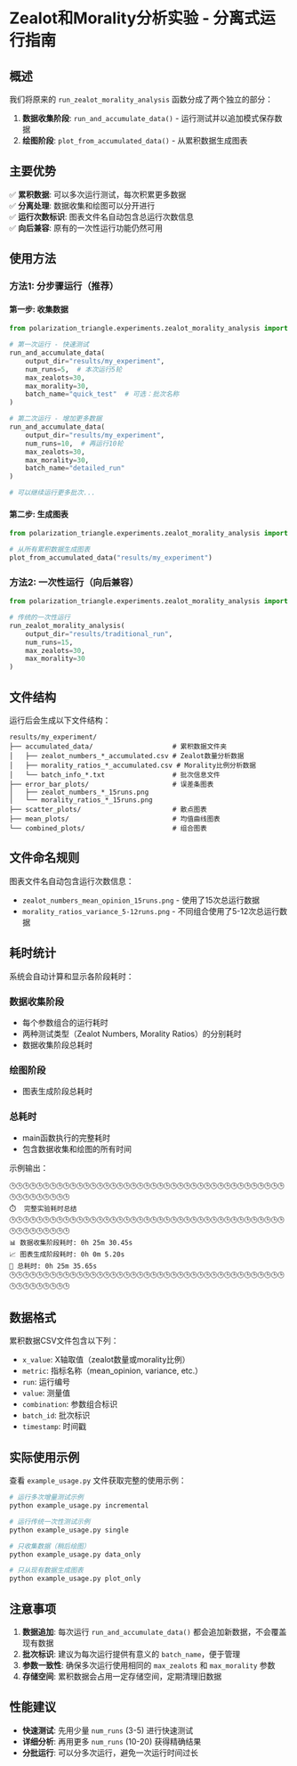 # Zealot和Morality分析实验 - 分离式运行指南

## 概述

我们将原来的 `run_zealot_morality_analysis` 函数分成了两个独立的部分：

1. **数据收集阶段**: `run_and_accumulate_data()` - 运行测试并以追加模式保存数据
2. **绘图阶段**: `plot_from_accumulated_data()` - 从累积数据生成图表

## 主要优势

✅ **累积数据**: 可以多次运行测试，每次积累更多数据  
✅ **分离处理**: 数据收集和绘图可以分开进行  
✅ **运行次数标识**: 图表文件名自动包含总运行次数信息  
✅ **向后兼容**: 原有的一次性运行功能仍然可用  

## 使用方法

### 方法1: 分步骤运行（推荐）

#### 第一步: 收集数据
```python
from polarization_triangle.experiments.zealot_morality_analysis import run_and_accumulate_data

# 第一次运行 - 快速测试
run_and_accumulate_data(
    output_dir="results/my_experiment",
    num_runs=5,  # 本次运行5轮
    max_zealots=30,
    max_morality=30,
    batch_name="quick_test"  # 可选：批次名称
)

# 第二次运行 - 增加更多数据
run_and_accumulate_data(
    output_dir="results/my_experiment",
    num_runs=10,  # 再运行10轮
    max_zealots=30,
    max_morality=30,
    batch_name="detailed_run"
)

# 可以继续运行更多批次...
```

#### 第二步: 生成图表
```python
from polarization_triangle.experiments.zealot_morality_analysis import plot_from_accumulated_data

# 从所有累积数据生成图表
plot_from_accumulated_data("results/my_experiment")
```

### 方法2: 一次性运行（向后兼容）

```python
from polarization_triangle.experiments.zealot_morality_analysis import run_zealot_morality_analysis

# 传统的一次性运行
run_zealot_morality_analysis(
    output_dir="results/traditional_run",
    num_runs=15,
    max_zealots=30,
    max_morality=30
)
```

## 文件结构

运行后会生成以下文件结构：

```
results/my_experiment/
├── accumulated_data/                    # 累积数据文件夹
│   ├── zealot_numbers_*_accumulated.csv # Zealot数量分析数据
│   ├── morality_ratios_*_accumulated.csv # Morality比例分析数据
│   └── batch_info_*.txt                 # 批次信息文件
├── error_bar_plots/                     # 误差条图表
│   ├── zealot_numbers_*_15runs.png
│   └── morality_ratios_*_15runs.png
├── scatter_plots/                       # 散点图表
├── mean_plots/                          # 均值曲线图表
└── combined_plots/                      # 组合图表
```

## 文件命名规则

图表文件名自动包含运行次数信息：
- `zealot_numbers_mean_opinion_15runs.png` - 使用了15次总运行数据
- `morality_ratios_variance_5-12runs.png` - 不同组合使用了5-12次总运行数据

## 耗时统计

系统会自动计算和显示各阶段耗时：

### 数据收集阶段
- 每个参数组合的运行耗时
- 两种测试类型（Zealot Numbers, Morality Ratios）的分别耗时  
- 数据收集阶段总耗时

### 绘图阶段
- 图表生成阶段总耗时

### 总耗时
- main函数执行的完整耗时
- 包含数据收集和绘图的所有时间

示例输出：
```
🕒🕒🕒🕒🕒🕒🕒🕒🕒🕒🕒🕒🕒🕒🕒🕒🕒🕒🕒🕒🕒🕒🕒🕒🕒🕒🕒🕒🕒🕒🕒🕒🕒🕒🕒🕒🕒🕒🕒🕒🕒🕒🕒🕒🕒🕒🕒🕒🕒🕒
⏱️  完整实验耗时总结
🕒🕒🕒🕒🕒🕒🕒🕒🕒🕒🕒🕒🕒🕒🕒🕒🕒🕒🕒🕒🕒🕒🕒🕒🕒🕒🕒🕒🕒🕒🕒🕒🕒🕒🕒🕒🕒🕒🕒🕒🕒🕒🕒🕒🕒🕒🕒🕒🕒🕒
📊 数据收集阶段耗时: 0h 25m 30.45s
📈 图表生成阶段耗时: 0h 0m 5.20s
🎯 总耗时: 0h 25m 35.65s
🕒🕒🕒🕒🕒🕒🕒🕒🕒🕒🕒🕒🕒🕒🕒🕒🕒🕒🕒🕒🕒🕒🕒🕒🕒🕒🕒🕒🕒🕒🕒🕒🕒🕒🕒🕒🕒🕒🕒🕒🕒🕒🕒🕒🕒🕒🕒🕒🕒🕒
```

## 数据格式

累积数据CSV文件包含以下列：
- `x_value`: X轴取值（zealot数量或morality比例）
- `metric`: 指标名称（mean_opinion, variance, etc.）
- `run`: 运行编号
- `value`: 测量值
- `combination`: 参数组合标识
- `batch_id`: 批次标识
- `timestamp`: 时间戳

## 实际使用示例

查看 `example_usage.py` 文件获取完整的使用示例：

```bash
# 运行多次增量测试示例
python example_usage.py incremental

# 运行传统一次性测试示例  
python example_usage.py single

# 只收集数据（稍后绘图）
python example_usage.py data_only

# 只从现有数据生成图表
python example_usage.py plot_only
```

## 注意事项

1. **数据追加**: 每次运行 `run_and_accumulate_data()` 都会追加新数据，不会覆盖现有数据
2. **批次标识**: 建议为每次运行提供有意义的 `batch_name`，便于管理
3. **参数一致性**: 确保多次运行使用相同的 `max_zealots` 和 `max_morality` 参数
4. **存储空间**: 累积数据会占用一定存储空间，定期清理旧数据

## 性能建议

- **快速测试**: 先用少量 `num_runs` (3-5) 进行快速测试
- **详细分析**: 再用更多 `num_runs` (10-20) 获得精确结果  
- **分批运行**: 可以分多次运行，避免一次运行时间过长 